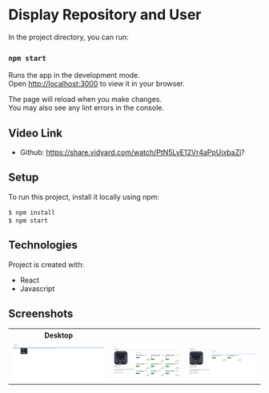 # Display Repository and User

In the project directory, you can run:

### `npm start`

Runs the app in the development mode.\
Open [http://localhost:3000](http://localhost:3000) to view it in your browser.

The page will reload when you make changes.\
You may also see any lint errors in the console.

## Video Link

-  Github: https://share.vidyard.com/watch/PtN5LyE12Vr4aPpUixbaZi?

## Setup

To run this project, install it locally using npm:

```
$ npm install
$ npm start
```

## Technologies

Project is created with:

-  React
-  Javascript

## Screenshots

<table>
  <tr>
    <tr>
    <th>Desktop</th>
    </tr>
  </tr>
    <td> <img src="public/Images/Screenshot_1.png" alt="1"></td>
    <td><img src="public/Images/Screenshot_2.png" alt="2"></td>
    <td><img src="public/Images/Screenshot_3.png" alt="2"></td>
   </tr> 
      
</table>

